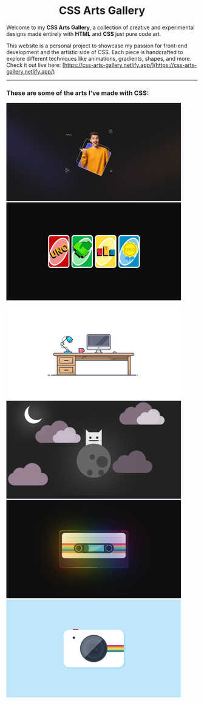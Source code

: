 <h1 align=center>CSS Arts Gallery</h1>

Welcome to my **CSS Arts Gallery**, a collection of creative and experimental designs made entirely with **HTML** and **CSS** just pure code art.

This website is a personal project to showcase my passion for front-end development and the artistic side of CSS. Each piece is handcrafted to explore different techniques like animations, gradients, shapes, and more.
Check it out live here: [https://css-arts-gallery.netlify.app/](https://css-arts-gallery.netlify.app/)

---

### These are some of the arts I've made with CSS:

<div>
  <img src="./public/css-arts/tricky-frame.png" width="460"/>
  <img src="./public/css-arts/uno-cards.png" width="460"/>
</div>

<div>
  <img src="./public/css-arts/desktop.png" width="460"/>
  <img src="./public/css-arts/space-cat.png" width="460"/>
</div>

<div>
  <img src="./public/css-arts/audio-cassette.png" width="460"/>
  <img src="./public/css-arts/camera.png" width="460"/>
</div>
